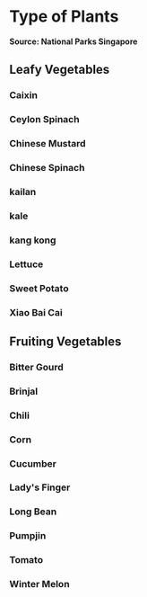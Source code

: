 # Type of Plants

**Source: National Parks Singapore**

<!-- ## Nutrition -->

<!-- ### Fruit

- Low in fat and calories
- High in fibre
- Often high in natural sugars

### Vegetable

- Low in fat and calories
- High in fibre
- Starchy vegetables tend to be high in natiral sugars -->

## Leafy Vegetables

### Caixin

### Ceylon Spinach

### Chinese Mustard

### Chinese Spinach

### kailan

### kale

### kang kong

### Lettuce

### Sweet Potato

### Xiao Bai Cai

## Fruiting Vegetables

### Bitter Gourd

### Brinjal

### Chili

### Corn

### Cucumber

### Lady's Finger

### Long Bean

### Pumpjin

### Tomato

### Winter Melon
